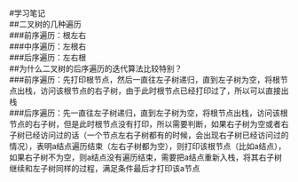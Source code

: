 #学习笔记  
##二叉树的几种遍历  
###前序遍历：根左右  
###中序遍历：左根右  
###后序遍历：左右根  
##为什么二叉树的后序遍历的迭代算法比较特别？  
###前序遍历：先打印根节点，然后一直往左子树递归，直到左子树为空，将根节点出栈，访问该根节点的右子树，由于此时根节点已经打印过了，所以可以直接出栈  
###后序遍历：先一直往左子树递归，直到左子树为空，将根节点出栈，访问该根节点的右子树，但是此时根节点没有打印，所以需要判断，如果右子树为空或者右子树已经访问过的话（一个节点左右子树都有的时候，会出现右子树已经访问过的情况），表明a结点遍历结束（左右子树都为空），则打印该根节点（比如a结点），如果右子树不为空，则a结点没有遍历结束，需要把a结点重新入栈，将其右子树继续和左子树同样的过程，满足条件最后才打印该a节点